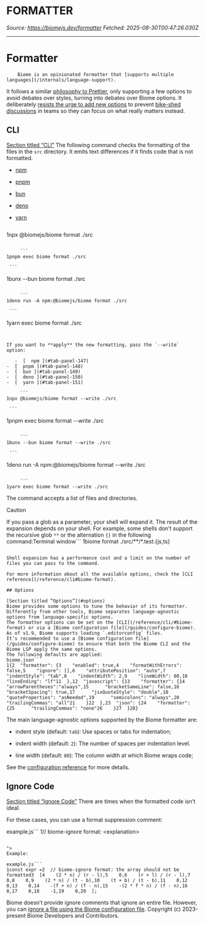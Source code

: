 # FORMATTER

*Source: https://biomejs.dev/formatter*
*Fetched: 2025-08-30T00:47:26.030Z*

---

# Formatter

        Biome is an opinionated formatter that [supports multiple languages](/internals/language-support).
It follows a similar [philosophy to Prettier](https://prettier.io/docs/en/option-philosophy.html),
only supporting a few options to avoid debates over styles, turning into debates over Biome options.
It deliberately [resists the urge to add new options](https://github.com/prettier/prettier/issues/40) to prevent [bike-shed discussions](https://en.wikipedia.org/wiki/Law_of_triviality) in teams so they can focus on what really matters instead.
## CLI

[Section titled “CLI”](#cli)
The following command checks the formatting of the files in the `src` directory.
It emits text differences if it finds code that is not formatted.
   -  [  npm ](#tab-panel-142)
-  [  pnpm ](#tab-panel-143)
-  [  bun ](#tab-panel-144)
-  [  deno ](#tab-panel-145)
-  [  yarn ](#tab-panel-146)

     ```
1npx @biomejs/biome format ./src
```

     ```
1pnpm exec biome format ./src
```

     ```
1bunx --bun biome format ./src
```

     ```
1deno run -A npm:@biomejs/biome format ./src
```

     ```
1yarn exec biome format ./src
```


If you want to **apply** the new formatting, pass the `--write` option:

   -  [  npm ](#tab-panel-147)
-  [  pnpm ](#tab-panel-148)
-  [  bun ](#tab-panel-149)
-  [  deno ](#tab-panel-150)
-  [  yarn ](#tab-panel-151)

     ```
1npx @biomejs/biome format --write ./src
```

     ```
1pnpm exec biome format --write ./src
```

     ```
1bunx --bun biome format --write ./src
```

     ```
1deno run -A npm:@biomejs/biome format --write ./src
```

     ```
1yarn exec biome format --write ./src
```


The command accepts a list of files and directories.

Caution

If you pass a glob as a parameter, your shell will expand it.
The result of the expansion depends on your shell.
For example, some shells don’t support the recursive glob `**` or the alternation `{}` in the following command:Terminal window```
1biome format ./src/**/*.test.{js,ts}
```

Shell expansion has a performance cost and a limit on the number of files you can pass to the command.

For more information about all the available options, check the [CLI reference](/reference/cli#biome-format).

## Options

[Section titled “Options”](#options)
Biome provides some options to tune the behavior of its formatter.
Differently from other tools, Biome separates language-agnostic options from language-specific options.
The formatter options can be set on the [CLI](/reference/cli/#biome-format) or via a [Biome configuration file](/guides/configure-biome).
As of v1.9, Biome supports loading `.editorconfig` files.
It’s recommended to use a [Biome configuration file](/guides/configure-biome) to ensure that both the Biome CLI and the Biome LSP apply the same options.
The following defaults are applied:
biome.json```
1{2  "formatter": {3    "enabled": true,4    "formatWithErrors": false,5    "ignore": [],6    "attributePosition": "auto",7    "indentStyle": "tab",8    "indentWidth": 2,9    "lineWidth": 80,10    "lineEnding": "lf"11  },12  "javascript": {13    "formatter": {14      "arrowParentheses":"always",15      "bracketSameLine": false,16      "bracketSpacing": true,17      "jsxQuoteStyle": "double",18      "quoteProperties": "asNeeded",19      "semicolons": "always",20      "trailingCommas": "all"21    }22  },23  "json": {24    "formatter": {25      "trailingCommas": "none"26    }27  }28}
```

The main language-agnostic options supported by the Biome formatter are:

- indent style (default: `tab`): Use spaces or tabs for indentation;

- indent width (default: `2`): The number of spaces per indentation level.

- line width (default: `80`): The column width at which Biome wraps code;

See the [configuration reference](/reference/configuration#formatter) for more details.

## Ignore Code

[Section titled “Ignore Code”](#ignore-code)
There are times when the formatted code isn’t ideal.

For these cases, you can use a format suppression comment:

example.js```
1// biome-ignore format: &#x3C;explanation>
```

">
Example:

example.js```
1const expr =2  // biome-ignore format: the array should not be formatted3  [4    (2 * n) / (r - l),5    0,6    (r + l) / (r - l),7    0,8    0,9    (2 * n) / (t - b),10    (t + b) / (t - b),11    0,12    0,13    0,14    -(f + n) / (f - n),15    -(2 * f * n) / (f - n),16    0,17    0,18    -1,19    0,20  ];
```

Biome doesn’t provide ignore comments that ignore an entire file.
However, you can [ignore a file using the Biome configuration file](/guides/configure-biome/#ignore-files).     Copyright (c) 2023-present Biome Developers and Contributors.